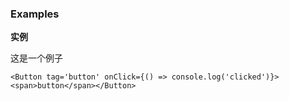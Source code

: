 ### Examples

**实例**

这是一个例子

```
<Button tag='button' onClick={() => console.log('clicked')}><span>button</span></Button>

```

